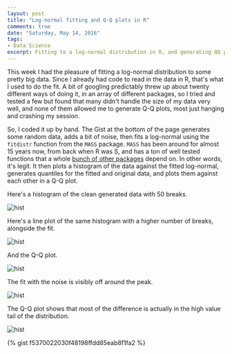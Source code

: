 ```yaml
---
layout: post
title: "Log-normal fitting and Q-Q plots in R"
comments: true
date: "Saturday, May 14, 2016"
tags:
- Data Science
excerpt: Fitting to a log-normal distribution in R, and generating QQ plots for large data sets
---
```


This week I had the pleasure of fitting a log-normal distribution to some pretty big data. Since I already had code to read in the data in R, that's what I used to do the fit. A bit of googling predictably threw up about twenty different ways of doing it, in an array of different packages, so I tried and tested a few but found that many didn't handle the size of my data very well, and none of them allowed me to generate Q-Q plots, most just hanging and crashing my session.

So, I coded it up by hand. The Gist at the bottom of the page generates some random data, adds a bit of noise, then fits a log-normal using the `fitdistr` function from the `MASS` package. `MASS` has been around for almost 15 years now, from back when R was S, and has a ton of well tested functions that a whole [bunch of other packages](https://cran.r-project.org/web/packages/MASS/index.html) depend on. In other words, it's legit. It then plots a histogram of the data against the fitted log-normal, generates quantiles for the fitted and original data, and plots them against each other in a Q-Q plot.

Here's a histogram of the clean generated data with 50 breaks.

![hist](/images/lognormal/hist.png)

Here's a line plot of the same histogram with a higher number of breaks, alongside the fit.

![hist](/images/lognormal/density_hist.png)

And the Q-Q plot.

![hist](/images/lognormal/QQ.png)

The fit with the noise is visibly off around the peak.

![hist](/images/lognormal/density_hist_noise.png)

The Q-Q plot shows that most of the difference is actually in the high value tail of the distribution.

![hist](/images/lognormal/QQ_noise.png)


{% gist f5370022030f48198ffdd85eab8f1fa2 %}
